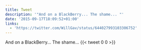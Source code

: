 ```yaml
---
title: Tweet
description: '"And on a BlackBerry... The shame... "'
date: '2015-09-17T18:09:52+01:00'
links:
  - 'https://twitter.com/WillGav/status/644027993103306752'
---
```

And on a BlackBerry... The shame... 
      {{< tweet 0 0 >}}
    
